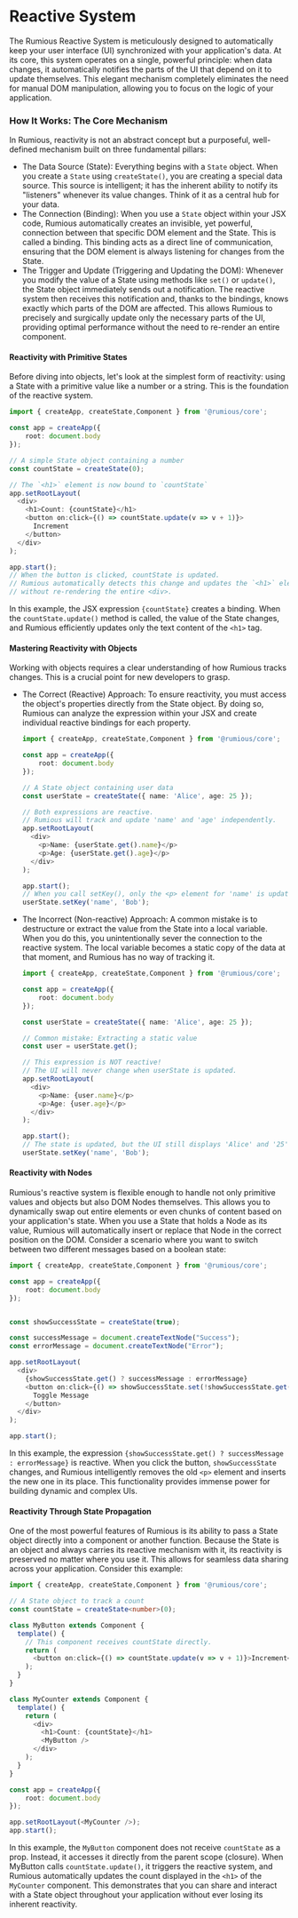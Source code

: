 # Reactive System

The Rumious Reactive System is meticulously designed to automatically keep your user interface (UI) synchronized with your application's data. At its core, this system operates on a single, powerful principle: when data changes, it automatically notifies the parts of the UI that depend on it to update themselves. This elegant mechanism completely eliminates the need for manual DOM manipulation, allowing you to focus on the logic of your application.

### How It Works: The Core Mechanism

In Rumious, reactivity is not an abstract concept but a purposeful, well-defined mechanism built on three fundamental pillars:

- The Data Source (State): Everything begins with a `State` object. When you create a `State` using `createState()`, you are creating a special data source. This source is intelligent; it has the inherent ability to notify its "listeners" whenever its value changes. Think of it as a central hub for your data.
- The Connection (Binding): When you use a `State` object within your JSX code, Rumious automatically creates an invisible, yet powerful, connection between that specific DOM element and the State. This is called a binding. This binding acts as a direct line of communication, ensuring that the DOM element is always listening for changes from the State.
- The Trigger and Update (Triggering and Updating the DOM): Whenever you modify the value of a State using methods like `set()` or `update()`, the State object immediately sends out a notification. The reactive system then receives this notification and, thanks to the bindings, knows exactly which parts of the DOM are affected. This allows Rumious to precisely and surgically update only the necessary parts of the UI, providing optimal performance without the need to re-render an entire component.

#### Reactivity with Primitive States

Before diving into objects, let's look at the simplest form of reactivity: using a State with a primitive value like a number or a string. This is the foundation of the reactive system.

```typescript
import { createApp, createState,Component } from '@rumious/core';

const app = createApp({
    root: document.body
});

// A simple State object containing a number
const countState = createState(0);

// The `<h1>` element is now bound to `countState`
app.setRootLayout(
  <div>
    <h1>Count: {countState}</h1>
    <button on:click={() => countState.update(v => v + 1)}>
      Increment
    </button>
  </div>
);

app.start();
// When the button is clicked, countState is updated.
// Rumious automatically detects this change and updates the `<h1>` element,
// without re-rendering the entire <div>.
```

In this example, the JSX expression `{countState}` creates a binding. When the `countState.update()` method is called, the value of the State changes, and Rumious efficiently updates only the text content of the `<h1>` tag.

#### Mastering Reactivity with Objects

Working with objects requires a clear understanding of how Rumious tracks changes. This is a crucial point for new developers to grasp.

- The Correct (Reactive) Approach: To ensure reactivity, you must access the object's properties directly from the State object. By doing so, Rumious can analyze the expression within your JSX and create individual reactive bindings for each property.

  ```typescript
  import { createApp, createState,Component } from '@rumious/core';

  const app = createApp({
      root: document.body
  });

  // A State object containing user data
  const userState = createState({ name: 'Alice', age: 25 });

  // Both expressions are reactive.
  // Rumious will track and update 'name' and 'age' independently.
  app.setRootLayout(
    <div>
      <p>Name: {userState.get().name}</p>
      <p>Age: {userState.get().age}</p>
    </div>
  );

  app.start();
  // When you call setKey(), only the <p> element for 'name' is updated.
  userState.setKey('name', 'Bob');
  ```

- The Incorrect (Non-reactive) Approach: A common mistake is to destructure or extract the value from the State into a local variable. When you do this, you unintentionally sever the connection to the reactive system. The local variable becomes a static copy of the data at that moment, and Rumious has no way of tracking it.

  ```typescript
  import { createApp, createState,Component } from '@rumious/core';

  const app = createApp({
      root: document.body
  });

  const userState = createState({ name: 'Alice', age: 25 });

  // Common mistake: Extracting a static value
  const user = userState.get();

  // This expression is NOT reactive!
  // The UI will never change when userState is updated.
  app.setRootLayout(
    <div>
      <p>Name: {user.name}</p>
      <p>Age: {user.age}</p>
    </div>
  );

  app.start();
  // The state is updated, but the UI still displays 'Alice' and '25'.
  userState.setKey('name', 'Bob');

  ```

#### Reactivity with Nodes

Rumious's reactive system is flexible enough to handle not only primitive values and objects but also DOM Nodes themselves. This allows you to dynamically swap out entire elements or even chunks of content based on your application's state. When you use a State that holds a Node as its value, Rumious will automatically insert or replace that Node in the correct position on the DOM.
Consider a scenario where you want to switch between two different messages based on a boolean state:

```typescript
import { createApp, createState,Component } from '@rumious/core';

const app = createApp({
    root: document.body
});


const showSuccessState = createState(true);

const successMessage = document.createTextNode("Success");
const errorMessage = document.createTextNode("Error");

app.setRootLayout(
  <div>
    {showSuccessState.get() ? successMessage : errorMessage}
    <button on:click={() => showSuccessState.set(!showSuccessState.get())}>
      Toggle Message
    </button>
  </div>
);

app.start();
```

In this example, the expression `{showSuccessState.get() ? successMessage : errorMessage}` is reactive. When you click the button, `showSuccessState` changes, and Rumious intelligently removes the old `<p>` element and inserts the new one in its place. This functionality provides immense power for building dynamic and complex UIs.

#### Reactivity Through State Propagation

One of the most powerful features of Rumious is its ability to pass a State object directly into a component or another function. Because the State is an object and always carries its reactive mechanism with it, its reactivity is preserved no matter where you use it. This allows for seamless data sharing across your application.
Consider this example:

```typescript
import { createApp, createState,Component } from '@rumious/core';

// A State object to track a count
const countState = createState<number>(0);

class MyButton extends Component {
  template() {
    // This component receives countState directly.
    return (
      <button on:click={() => countState.update(v => v + 1)}>Increment</button>
    );
  }
}

class MyCounter extends Component {
  template() {
    return (
      <div>
        <h1>Count: {countState}</h1>
        <MyButton />
      </div>
    );
  }
}

const app = createApp({
    root: document.body
});

app.setRootLayout(<MyCounter />);
app.start();
```

In this example, the `MyButton` component does not receive `countState` as a prop. Instead, it accesses it directly from the parent scope (closure). When MyButton calls `countState.update()`, it triggers the reactive system, and Rumious automatically updates the count displayed in the `<h1>` of the `MyCounter` component.
This demonstrates that you can share and interact with a State object throughout your application without ever losing its inherent reactivity.
